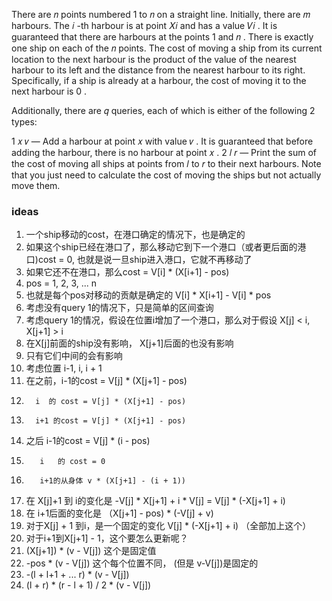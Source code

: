 There are 𝑛
 points numbered 1
 to 𝑛
 on a straight line. Initially, there are 𝑚
 harbours. The 𝑖
-th harbour is at point 𝑋𝑖
 and has a value 𝑉𝑖
. It is guaranteed that there are harbours at the points 1
 and 𝑛
. There is exactly one ship on each of the 𝑛
 points. The cost of moving a ship from its current location to the next harbour is the product of the value of the nearest harbour to its left and the distance from the nearest harbour to its right. Specifically, if a ship is already at a harbour, the cost of moving it to the next harbour is 0
.

Additionally, there are 𝑞
 queries, each of which is either of the following 2
 types:

1
 𝑥
 𝑣
 — Add a harbour at point 𝑥
 with value 𝑣
. It is guaranteed that before adding the harbour, there is no harbour at point 𝑥
.
2
 𝑙
 𝑟
 — Print the sum of the cost of moving all ships at points from 𝑙
 to 𝑟
 to their next harbours. Note that you just need to calculate the cost of moving the ships but not actually move them.

 ### ideas
 1. 一个ship移动的cost，在港口确定的情况下，也是确定的
 2. 如果这个ship已经在港口了，那么移动它到下一个港口（或者更后面的港口)cost = 0, 也就是说一旦ship进入港口，它就不再移动了
 3. 如果它还不在港口，那么cost = V[i] * (X[i+1] - pos)
 4. pos = 1, 2, 3, ... n
 5. 也就是每个pos对移动的贡献是确定的 V[i] * X[i+1] - V[i] * pos
 6. 考虑没有query 1的情况下，只是简单的区间查询
 7. 考虑query 1的情况，假设在位置i增加了一个港口，那么对于假设 X[j] < i, X[j+1] > i 
 8. 在X[j]前面的ship没有影响， X[j+1]后面的也没有影响
 9. 只有它们中间的会有影响
10. 考虑位置 i-1, i, i + 1
11. 在之前，i-1的cost = V[j] * (X[j+1] - pos)
12.       i  的 cost = V[j] * (X[j+1] - pos)
13.       i+1 的cost = V[j] * (X[j+1] - pos)
14.   之后  i-1的cost = V[j] * (i - pos) 
15.        i   的 cost = 0
16.        i+1的从身体 v * (X[j+1] - (i + 1))
17.   在 X[j]+1 到 i的变化是 -V[j] * X[j+1] + i * V[j] = V[j] * (-X[j+1] + i)
18.   在 i+1后面的变化是 （X[j+1] - pos) * (-V[j] + v)
19.   对于X[j] + 1 到i，是一个固定的变化 V[j] * (-X[j+1] + i) （全部加上这个）
20.   对于i+1到X[j+1] - 1，这个要怎么更新呢？
21.   (X[j+1]) * (v - V[j]) 这个是固定值
22.   -pos * (v - V[j]) 这个每个位置不同， (但是 v-V[j])是固定的
23.   -(l + l+1 + ... r) * (v - V[j])
24.   (l + r) * (r - l + 1) / 2 * (v - V[j])